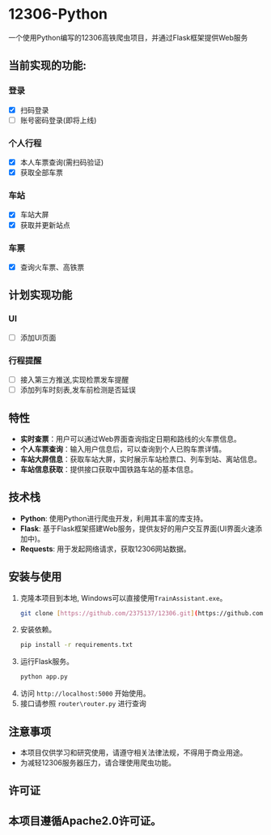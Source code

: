# 12306-Python
一个使用Python编写的12306高铁爬虫项目，并通过Flask框架提供Web服务
## 当前实现的功能:
### 登录
- [x] 扫码登录
- [ ] 账号密码登录(即将上线)
### 个人行程
- [x] 本人车票查询(需扫码验证)
- [x] 获取全部车票
### 车站
- [x] 车站大屏
- [x] 获取并更新站点
### 车票
- [x] 查询火车票、高铁票

## 计划实现功能
### UI
- [ ] 添加UI页面
### 行程提醒
- [ ] 接入第三方推送,实现检票发车提醒
- [ ] 添加列车时刻表,发车前检测是否延误

## 特性
- **实时查票**：用户可以通过Web界面查询指定日期和路线的火车票信息。
- **个人车票查询**：输入用户信息后，可以查询到个人已购车票详情。
- **车站大屏信息**：获取车站大屏，实时展示车站检票口、列车到站、离站信息。
- **车站信息获取**：提供接口获取中国铁路车站的基本信息。

## 技术栈
- **Python**: 使用Python进行爬虫开发，利用其丰富的库支持。
- **Flask**: 基于Flask框架搭建Web服务，提供友好的用户交互界面(UI界面火速添加中)。
- **Requests**: 用于发起网络请求，获取12306网站数据。

## 安装与使用
1. 克隆本项目到本地, Windows可以直接使用`TrainAssistant.exe`。
   ```bash
   git clone [https://github.com/2375137/12306.git](https://github.com/2375137/12306.git)
   ```
2. 安装依赖。
   ```bash
   pip install -r requirements.txt
   ```
3. 运行Flask服务。
   ```bash
   python app.py
   ```
4. 访问 `http://localhost:5000` 开始使用。
5. 接口请参照 `router\router.py` 进行查询

## 注意事项
- 本项目仅供学习和研究使用，请遵守相关法律法规，不得用于商业用途。
- 为减轻12306服务器压力，请合理使用爬虫功能。

## 许可证
本项目遵循Apache2.0许可证。
---
